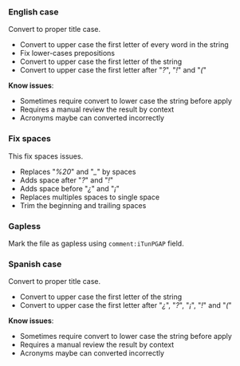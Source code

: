 ### English case

Convert to proper title case.

- Convert to upper case the first letter of every word in the string
- Fix lower-cases prepositions
- Convert to upper case the first letter of the string
- Convert to upper case the first letter after "*?*", "*!*" and "*(*"

**Know issues**:

* Sometimes require convert to lower case the string before apply
* Requires a manual review the result by context
* Acronyms maybe can converted incorrectly

### Fix spaces

This fix spaces issues.

* Replaces "*%20*" and "*_*" by spaces
* Adds space after "*?*" and "*!*"
* Adds space before "*¿*" and "*¡*"
* Replaces multiples spaces to single space
* Trim the beginning and trailing spaces

### Gapless

Mark the file as gapless using `comment:iTunPGAP` field.

### Spanish case

Convert to proper title case.

- Convert to upper case the first letter of the string
- Convert to upper case the first letter after "*¿*", "*?*", "*¡*", "*!*" and "*(*"

**Know issues**:

* Sometimes require convert to lower case the string before apply
* Requires a manual review the result by context
* Acronyms maybe can converted incorrectly